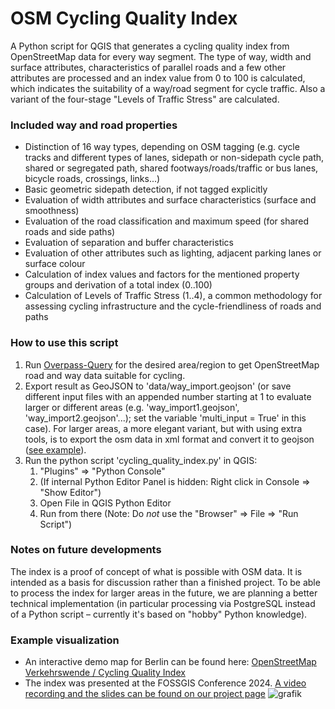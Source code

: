 # OSM Cycling Quality Index
A Python script for QGIS that generates a cycling quality index from OpenStreetMap data for every way segment. The type of way, width and surface attributes, characteristics of parallel roads and a few other attributes are processed and an index value from 0 to 100 is calculated, which indicates the suitability of a way/road segment for cycle traffic. Also a variant of the four-stage "Levels of Traffic Stress" are calculated.

### Included way and road properties
* Distinction of 16 way types, depending on OSM tagging (e.g. cycle tracks and different types of lanes, sidepath or non-sidepath cycle path, shared or segregated path, shared footways/roads/traffic or bus lanes, bicycle roads, crossings, links...)
* Basic geometric sidepath detection, if not tagged explicitly
* Evaluation of width attributes and surface characteristics (surface and smoothness)
* Evaluation of the road classification and maximum speed (for shared roads and side paths)
* Evaluation of separation and buffer characteristics
* Evaluation of other attributes such as lighting, adjacent parking lanes or surface colour
* Calculation of index values and factors for the mentioned property groups and derivation of a total index (0..100)
* Calculation of Levels of Traffic Stress (1..4), a common methodology for assessing cycling infrastructure and the cycle-friendliness of roads and paths

### How to use this script
1. Run [Overpass-Query](https://overpass-turbo.eu/s/1IDp) for the desired area/region to get OpenStreetMap road and way data suitable for cycling.
2. Export result as GeoJSON to 'data/way_import.geojson' (or save different input files with an appended number starting at 1 to evaluate larger or different areas (e.g. 'way_import1.geojson', 'way_import2.geojson'...); set the variable 'multi_input = True' in this case). For larger areas, a more elegant variant, but with using extra tools, is to export the osm data in xml format and convert it to geojson ([see example](https://github.com/Findus23/vienna-cycling-quality/tree/main/data)).
3. Run the python script 'cycling_quality_index.py' in QGIS:
   1. "Plugins" => "Python Console"
   1. (If internal Python Editor Panel is hidden: Right click in Console => "Show Editor")
   1. Open File in QGIS Python Editor
   1. Run from there (Note: Do _not_ use the "Browser" => File => "Run Script")

### Notes on future developments
The index is a proof of concept of what is possible with OSM data. It is intended as a basis for discussion rather than a finished project. To be able to process the index for larger areas in the future, we are planning a better technical implementation (in particular processing via PostgreSQL instead of a Python script – currently it's based on "hobby" Python knowledge).

### Example visualization
* An interactive demo map for Berlin can be found here: [OpenStreetMap Verkehrswende / Cycling Quality Index](https://www.osm-verkehrswende.org/cqi/map/)
* The index was presented at the FOSSGIS Conference 2024. [A video recording and the slides can be found on our project page](https://www.osm-verkehrswende.org/cqi/posts/2024-01-01-cqi-fossgis-2024/)
![grafik](https://github.com/SupaplexOSM/OSM-Cycling-Quality-Index/assets/66696066/c13688d4-9a82-490c-bcfd-33290fd4d7b0)

